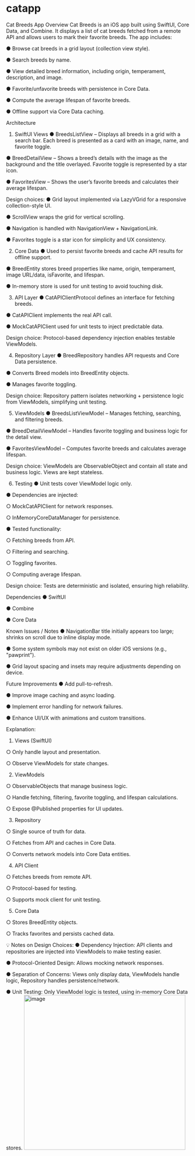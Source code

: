 # catapp
Cat Breeds App
Overview
Cat Breeds is an iOS app built using SwiftUI, Core Data, and Combine. It displays a list of cat breeds fetched from a remote API and allows users to mark their favorite breeds. The app includes:

●	Browse cat breeds in a grid layout (collection view style).

●	Search breeds by name.

●	View detailed breed information, including origin, temperament, description, and image.

●	Favorite/unfavorite breeds with persistence in Core Data.

●	Compute the average lifespan of favorite breeds.

●	Offline support via Core Data caching.

 
Architecture
 
1. SwiftUI Views
●	BreedsListView – Displays all breeds in a grid with a search bar. Each breed is presented as a card with an image, name, and favorite toggle.

●	BreedDetailView – Shows a breed’s details with the image as the background and the title overlayed. Favorite toggle is represented by a star icon.

●	FavoritesView – Shows the user’s favorite breeds and calculates their average lifespan.

Design choices:
●	Grid layout implemented via LazyVGrid for a responsive collection-style UI.

●	ScrollView wraps the grid for vertical scrolling.

●	Navigation is handled with NavigationView + NavigationLink.

●	Favorites toggle is a star icon for simplicity and UX consistency.

 
2. Core Data
●	Used to persist favorite breeds and cache API results for offline support.

●	BreedEntity stores breed properties like name, origin, temperament, image URL/data, isFavorite, and lifespan.

●	In-memory store is used for unit testing to avoid touching disk.

 
3. API Layer
●	CatAPIClientProtocol defines an interface for fetching breeds.

●	CatAPIClient implements the real API call.

●	MockCatAPIClient used for unit tests to inject predictable data.

Design choice: Protocol-based dependency injection enables testable ViewModels.
 
4. Repository Layer
●	BreedRepository handles API requests and Core Data persistence.

●	Converts Breed models into BreedEntity objects.

●	Manages favorite toggling.

Design choice: Repository pattern isolates networking + persistence logic from ViewModels, simplifying unit testing.
 
5. ViewModels
●	BreedsListViewModel – Manages fetching, searching, and filtering breeds.

●	BreedDetailViewModel – Handles favorite toggling and business logic for the detail view.

●	FavoritesViewModel – Computes favorite breeds and calculates average lifespan.

Design choice: ViewModels are ObservableObject and contain all state and business logic. Views are kept stateless.
 
6. Testing
●	Unit tests cover ViewModel logic only.

●	Dependencies are injected:

○	MockCatAPIClient for network responses.

○	InMemoryCoreDataManager for persistence.

●	Tested functionality:

○	Fetching breeds from API.

○	Filtering and searching.

○	Toggling favorites.

○	Computing average lifespan.

Design choice: Tests are deterministic and isolated, ensuring high reliability.
 
Dependencies
●	SwiftUI

●	Combine

●	Core Data

 
Known Issues / Notes
●	NavigationBar title initially appears too large; shrinks on scroll due to inline display mode.

●	Some system symbols may not exist on older iOS versions (e.g., "pawprint").

●	Grid layout spacing and insets may require adjustments depending on device.

 
Future Improvements
●	Add pull-to-refresh.

●	Improve image caching and async loading.

●	Implement error handling for network failures.

●	Enhance UI/UX with animations and custom transitions.

 
Explanation:
1.	Views (SwiftUI)

○	Only handle layout and presentation.

○	Observe ViewModels for state changes.

2.	ViewModels

○	ObservableObjects that manage business logic.

○	Handle fetching, filtering, favorite toggling, and lifespan calculations.

○	Expose @Published properties for UI updates.

3.	Repository

○	Single source of truth for data.

○	Fetches from API and caches in Core Data.

○	Converts network models into Core Data entities.

4.	API Client

○	Fetches breeds from remote API.

○	Protocol-based for testing.

○	Supports mock client for unit testing.

5.	Core Data

○	Stores BreedEntity objects.

○	Tracks favorites and persists cached data.

 
💡 Notes on Design Choices:
●	Dependency Injection: API clients and repositories are injected into ViewModels to make testing easier.

●	Protocol-Oriented Design: Allows mocking network responses.

●	Separation of Concerns: Views only display data, ViewModels handle logic, Repository handles persistence/network.

●	Unit Testing: Only ViewModel logic is tested, using in-memory Core Data stores. 
<img width="442" height="423" alt="image" src="https://github.com/user-attachments/assets/17e2b0c1-8c7a-4d16-a6a3-0906af6b442f" />
